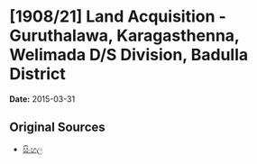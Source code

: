 # [1908/21] Land Acquisition - Guruthalawa, Karagasthenna, Welimada D/S Division, Badulla District

**Date:** 2015-03-31

## Original Sources

- [සිංහල](https://documents.gov.lk/view/extra-gazettes/2015/3/1908-21_S.pdf)

